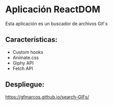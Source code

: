 # Aplicación ReactDOM

Esta aplicación es un buscador de archivos Gif´s

## Características:

- Custom hooks
- Animate.css
- Giphy API
- Fetch API

## Despliegue:
https://gfmarcos.github.io/search-GIFs/